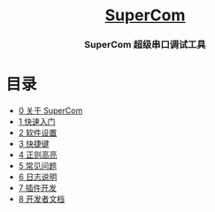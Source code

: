 <h1 align="center"><a href="https://github.com/SuperStudio/SuperCom/" >SuperCom</a></h1>

<h3 align="center">SuperCom 超级串口调试工具</h3>

# 目录

- [0 关于 SuperCom](https://github.com/SuperStudio/SuperCom/wiki/01_Home)
- [1 快速入门](https://github.com/SuperStudio/SuperCom/wiki/02_Beginning)
- [2 软件设置](https://github.com/SuperStudio/SuperCom/wiki/03_Settings)
- [3 快捷键](https://github.com/SuperStudio/SuperCom/wiki/04_Shortcuts)
- [4 正则高亮](https://github.com/SuperStudio/SuperCom/wiki/05_HighLight)
- [5 常见问题](https://github.com/SuperStudio/SuperCom/wiki/06_FAQ)
- [6 日志说明](https://github.com/SuperStudio/SuperCom/wiki/07_Log)
- [7 插件开发](https://github.com/SuperStudio/SuperCom/wiki/08_Plugin)
- [8 开发者文档](https://github.com/SuperStudio/SuperCom/wiki/20_Developer)